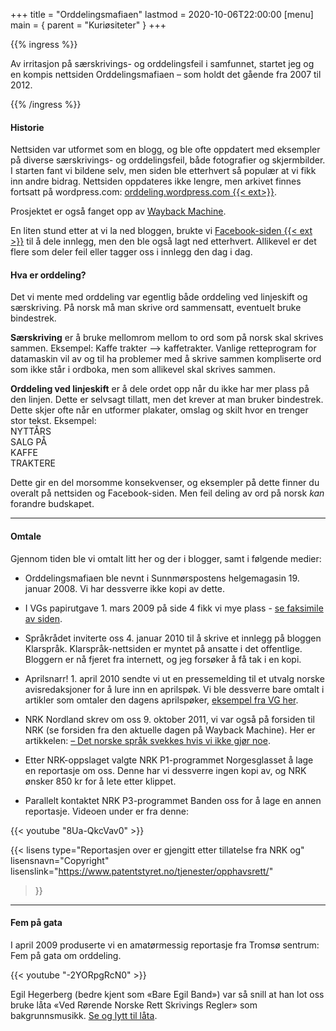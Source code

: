 +++
title = "Orddelingsmafiaen"
lastmod = 2020-10-06T22:00:00
[menu]
main = { parent = "Kuriøsiteter" }
+++

<!-- markdownlint-disable MD034 -->

{{% ingress %}}

Av irritasjon på særskrivings- og orddelingsfeil i samfunnet, startet jeg og en kompis nettsiden
Orddelingsmafiaen ­– som holdt det gående fra 2007 til 2012.

{{% /ingress %}}

#### Historie

Nettsiden var utformet som en blogg, og ble ofte oppdatert med eksempler på diverse særskrivings-
og orddelingsfeil, både fotografier og skjermbilder. I starten fant vi bildene selv, men
siden ble etterhvert så populær at vi fikk inn andre bidrag. Nettsiden oppdateres ikke lengre,
men arkivet finnes fortsatt på wordpress.com: [orddeling.wordpress.com {{< ext>}}][om].

Prosjektet er også fanget opp av [Wayback Machine][wb].

En liten stund etter at vi la ned bloggen, brukte vi
[Facebook-siden {{< ext >}}][fb] til å dele innlegg,
men den ble
også lagt ned etterhvert. Allikevel er det flere som deler feil eller tagger oss i innlegg den
dag i dag.

#### Hva er orddeling?

Det vi mente med orddeling var egentlig både orddeling ved linjeskift og særskriving. På norsk må
man skrive ord sammensatt, eventuelt bruke bindestrek.

**Særskriving** er å bruke mellomrom mellom to ord som på norsk skal skrives sammen. Eksempel:
Kaffe trakter --> kaffetrakter. Vanlige retteprogram for datamaskin vil av og til ha problemer
med å skrive sammen kompliserte ord som ikke står i ordboka, men som allikevel skal skrives
sammen.

**Orddeling ved linjeskift** er å dele ordet opp når du ikke har mer plass på den linjen. Dette er
selvsagt tillatt, men det krever at man bruker bindestrek. Dette skjer ofte når en utformer
plakater, omslag og skilt hvor en trenger stor tekst. Eksempel:  
NYTTÅRS  
SALG PÅ  
KAFFE  
TRAKTERE  

Dette gir en del morsomme konsekvenser, og eksempler på dette finner du overalt på nettsiden og
Facebook-siden. Men feil deling av ord på norsk *kan* forandre budskapet.

---

#### Omtale

Gjennom tiden ble vi omtalt litt her og der i blogger, samt i følgende medier:

- Orddelingsmafiaen ble nevnt i Sunnmørspostens helgemagasin 19. januar 2008. Vi har dessverre
  ikke kopi av dette.

- I VGs papirutgave 1. mars 2009 på side 4 fikk vi mye plass -
[se faksimile av siden](../orddelingsmafiaen-vg1).

- Språkrådet inviterte oss 4. januar 2010 til å skrive et innlegg på bloggen Klarspråk.
  Klarspråk-nettsiden er myntet på ansatte i det offentlige. Bloggern er nå fjeret fra internett,
  og jeg forsøker å få tak i en kopi.

- Aprilsnarr! 1. april 2010 sendte vi ut
en pressemelding til et utvalg norske avisredaksjoner for å lure inn en aprilspøk. Vi ble
dessverre bare omtalt i artikler som omtaler den dagens
aprilspøker,
  [eksempel fra VG her](../orddelingsmafiaen-vg2).

- NRK Nordland skrev om oss 9. oktober 2011, vi var også på forsiden til NRK (se forsiden fra den
  aktuelle dagen på Wayback Machine). Her er artikkelen:
[– Det norske språk svekkes hvis vi ikke gjør noe](../orddelingsmafiaen-nrk).

- Etter NRK-oppslaget valgte NRK P1-programmet Norgesglasset å lage en reportasje om oss.
Denne har vi dessverre ingen kopi av, og NRK ønsker 850 kr for å lete etter klippet.

- Parallelt kontaktet NRK P3-programmet Banden oss for å lage en annen reportasje. Videoen under er
fra denne:

{{< youtube "8Ua-QkcVav0" >}}

{{< lisens
  type="Reportasjen over er gjengitt etter tillatelse fra NRK og"
  lisensnavn="Copyright"
  lisenslink="https://www.patentstyret.no/tjenester/opphavsrett/"
  >}}
  
---

#### Fem på gata

I april 2009 produserte vi en amatørmessig reportasje fra Tromsø sentrum: Fem på gata om
orddeling.

{{< youtube "-2YORpgRcN0" >}}

Egil Hegerberg (bedre kjent som «Bare Egil Band») var så snill at han lot oss bruke
låta «Ved Rørende Norske Rett Skrivings Regler» som bakgrunnsmusikk.
[Se og lytt til låta](../orddelingsmafiaen-bareegil).

[om]: https://orddeling.wordpress.com/her-finner-du-de-gamle-innleggene/
[ks]: https://www.sprakradet.no/Klarsprak/Aktuelt/2010/Blogginnlegg-Betydningen-av-a-skrive-rett/
[vg]: https://www.vg.no/nyheter/innenriks/i/6LvxL/ferdigsmurte-loeyper-porno-alarm-og-mgp-krise
[nrk]: https://www.nrk.no/nordland/17-aring-kjemper-mot-orddelingsfeil-1.7825450
[wb]: http://web.archive.org/web/20080301000000*/https://orddeling.wordpress.com
[fb]: https://www.facebook.com/orddelingsmafiaen
